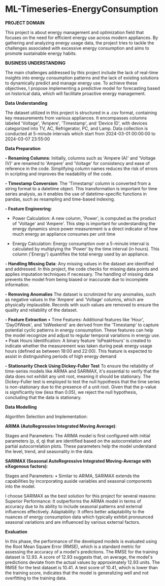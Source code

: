 # ML-Timeseries-EnergyConsumption

**PROJECT DOMAIN**

This project is about energy management and optimization field that focuses on the need for efficient energy use across modern appliances. By gathering and analyzing energy usage data, the project tries to tackle the challenges associated with excessive energy consumption and aims to promote sustainable energy habits. 

**BUSINESS UNDERSTANDING**

The main challenges addressed by this project include the lack of real-time insights into energy consumption patterns and the lack of existing solutions to dynamically predict and manage energy use. To achieve these objectives, I propose implementing a predictive model for forecasting based on historical data, which will facilitate proactive energy management. 

**Data Understanding**

The dataset utilized in this project is structured in a .csv format, containing key measurements from various appliances. It encompasses columns labeled 'Voltage', 'Ampere', 'Timestamp', and 'Device ID', with devices categorized into TV, AC, Refrigerator, PC, and Lamp. Data collection is conducted at 5-minute intervals which start from 2024-03-01 00:00:00 to 2024-03-07 23:55:00

**Data Preparation**

**- Renaming Columns**: Initially, columns such as 'Ampere (A)' and 'Voltage (V)' are renamed to 'Ampere' and 'Voltage' for consistency and ease of reference in the code. Simplifying column names reduces the risk of errors in scripting and improves the readability of the code.

**- Timestamp Conversion**: The 'Timestamp' column is converted from a string format to a datetime object. This transformation is important for time series analysis, as it enables the use of datetime-specific functions in pandas, such as resampling and time-based indexing. 

**- Feature Engineering**:
- Power Calculation: A new column, 'Power', is computed as the product of 'Voltage' and 'Ampere'. This step is important for understanding the energy dynamics since power measurement is a direct indicator of how much energy an appliance consumes per unit time
  
- Energy Calculation: Energy consumption over a 5-minute interval is calculated by multiplying the 'Power' by the time interval (in hours). This column ('Energy') quantifies the total energy used by an appliance.
  
**- Handling Missing Data**: 
Any missing values in the dataset are identified and addressed. In this project, the code checks for missing data points and applies imputation techniques if necessary. The handling of missing data prevents the model from being biased or inaccurate due to incomplete information.
  
**- Removing Anomalies**
The dataset is scrutinized for any anomalies, such as negative values in the 'Ampere' and 'Voltage' columns, which are physically implausible. Records with such values are removed to ensure the quality and reliability of the dataset. 

**- Feature Extraction**
•	Time Features: Additional features like 'Hour', 'DayOfWeek', and 'IsWeekend' are derived from the 'Timestamp' to capture potential cyclic patterns in energy consumption. These features can help the model recognize and adjust to regular temporal variations in energy use.
•	Peak Hours Identification: A binary feature 'IsPeakHours' is created to indicate whether the measurement was taken during peak energy usage hours (defined as between 18:00 and 22:00). This feature is expected to assist in distinguishing periods of high energy demand

**- Stationarity Check Using Dickey-Fuller Test**
To ensure the reliability of time-series models like ARIMA and SARIMAX, it's essential to verify that the data does not exhibit any unit root, meaning it should be stationary. The Dickey-Fuller test is employed to test the null hypothesis that the time series is non-stationary due to the presence of a unit root.  Given that the p-value is significantly low (less than 0.05), we reject the null hypothesis, concluding that the data is stationary.

**Data Modelling**

Algorithm Selection and Implementation:

**ARIMA (AutoRegressive Integrated Moving Average)**:

Stages and Parameters:
The ARIMA model is first configured with initial parameters (p, d, q) that are identified based on the autocorrelation and partial autocorrelation plots. These parameters help the model understand the level, trend, and seasonality in the data.

**SARIMAX (Seasonal AutoRegressive Integrated Moving-Average with eXogenous factors)**:

Stages and Parameters:
•	Similar to ARIMA, SARIMAX extends the capabilities by incorporating auside variables and seasonal components into the model.

I choose SARIMAX as the best solution for this project for several reasons:
Superior Performance: It outperforms the ARIMA model in terms of accuracy due to its ability to include seasonal patterns and external influences effectively.
Adaptability: It offers better adaptability to the nuances of energy consumption data which typically exhibit pronounced seasonal variations and are influenced by various external factors.

**Evaluation**

In this phase, the performance of the developed models is evaluated using the Root Mean Square Error (RMSE), which is a standard metric for assessing the accuracy of a model's predictions. The RMSE for the training dataset is 12.93. A score of 12.93 suggests that, on average, the model's predictions deviate from the actual values by approximately 12.93 units. The RMSE for the test dataset is 10.41. A test score of 10.41, which is lower than the training score, indicates that the model is generalizing well and not overfitting to the training data.
